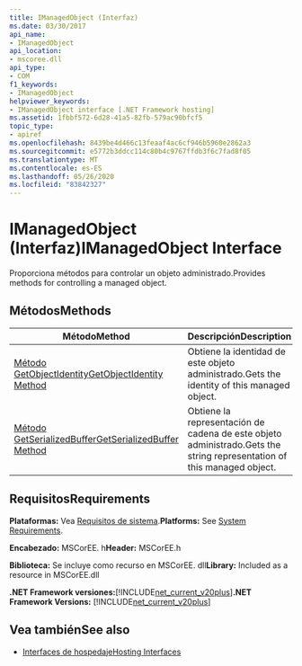 ```yaml
---
title: IManagedObject (Interfaz)
ms.date: 03/30/2017
api_name:
- IManagedObject
api_location:
- mscoree.dll
api_type:
- COM
f1_keywords:
- IManagedObject
helpviewer_keywords:
- IManagedObject interface [.NET Framework hosting]
ms.assetid: 1fbbf572-6d28-41a5-82fb-579ac90bfcf5
topic_type:
- apiref
ms.openlocfilehash: 8439be4d466c13feaaf4ac6cf946b5960e2862a3
ms.sourcegitcommit: e5772b3ddcc114c80b4c9767ffdb3f6c7fad8f05
ms.translationtype: MT
ms.contentlocale: es-ES
ms.lasthandoff: 05/26/2020
ms.locfileid: "83842327"
---
```

# <a name="imanagedobject-interface"></a><span data-ttu-id="eeaa4-102">IManagedObject (Interfaz)</span><span class="sxs-lookup"><span data-stu-id="eeaa4-102">IManagedObject Interface</span></span>
<span data-ttu-id="eeaa4-103">Proporciona métodos para controlar un objeto administrado.</span><span class="sxs-lookup"><span data-stu-id="eeaa4-103">Provides methods for controlling a managed object.</span></span>  
  
## <a name="methods"></a><span data-ttu-id="eeaa4-104">Métodos</span><span class="sxs-lookup"><span data-stu-id="eeaa4-104">Methods</span></span>  
  
|<span data-ttu-id="eeaa4-105">Método</span><span class="sxs-lookup"><span data-stu-id="eeaa4-105">Method</span></span>|<span data-ttu-id="eeaa4-106">Descripción</span><span class="sxs-lookup"><span data-stu-id="eeaa4-106">Description</span></span>|  
|------------|-----------------|  
|[<span data-ttu-id="eeaa4-107">Método GetObjectIdentity</span><span class="sxs-lookup"><span data-stu-id="eeaa4-107">GetObjectIdentity Method</span></span>](imanagedobject-getobjectidentity-method.md)|<span data-ttu-id="eeaa4-108">Obtiene la identidad de este objeto administrado.</span><span class="sxs-lookup"><span data-stu-id="eeaa4-108">Gets the identity of this managed object.</span></span>|  
|[<span data-ttu-id="eeaa4-109">Método GetSerializedBuffer</span><span class="sxs-lookup"><span data-stu-id="eeaa4-109">GetSerializedBuffer Method</span></span>](imanagedobject-getserializedbuffer-method.md)|<span data-ttu-id="eeaa4-110">Obtiene la representación de cadena de este objeto administrado.</span><span class="sxs-lookup"><span data-stu-id="eeaa4-110">Gets the string representation of this managed object.</span></span>|  
  
## <a name="requirements"></a><span data-ttu-id="eeaa4-111">Requisitos</span><span class="sxs-lookup"><span data-stu-id="eeaa4-111">Requirements</span></span>  
 <span data-ttu-id="eeaa4-112">**Plataformas:** Vea [Requisitos de sistema](../../get-started/system-requirements.md).</span><span class="sxs-lookup"><span data-stu-id="eeaa4-112">**Platforms:** See [System Requirements](../../get-started/system-requirements.md).</span></span>  
  
 <span data-ttu-id="eeaa4-113">**Encabezado:** MSCorEE. h</span><span class="sxs-lookup"><span data-stu-id="eeaa4-113">**Header:** MSCorEE.h</span></span>  
  
 <span data-ttu-id="eeaa4-114">**Biblioteca:** Se incluye como recurso en MSCorEE. dll</span><span class="sxs-lookup"><span data-stu-id="eeaa4-114">**Library:** Included as a resource in MSCorEE.dll</span></span>  
  
 <span data-ttu-id="eeaa4-115">**.NET Framework versiones:**[!INCLUDE[net_current_v20plus](../../../../includes/net-current-v20plus-md.md)]</span><span class="sxs-lookup"><span data-stu-id="eeaa4-115">**.NET Framework Versions:** [!INCLUDE[net_current_v20plus](../../../../includes/net-current-v20plus-md.md)]</span></span>  
  
## <a name="see-also"></a><span data-ttu-id="eeaa4-116">Vea también</span><span class="sxs-lookup"><span data-stu-id="eeaa4-116">See also</span></span>

- [<span data-ttu-id="eeaa4-117">Interfaces de hospedaje</span><span class="sxs-lookup"><span data-stu-id="eeaa4-117">Hosting Interfaces</span></span>](hosting-interfaces.md)
